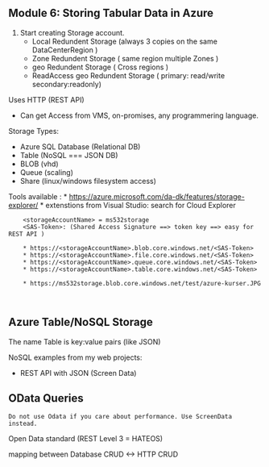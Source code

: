 ## Module 6: Storing Tabular Data in Azure

1) Start creating Storage account. 
	* Local Redundent Storage (always 3 copies on the same DataCenterRegion )
	* Zone Redundent Storage ( same region multiple Zones  )
	* geo  Redundent Storage ( Cross regions )
	* ReadAccess geo Redundent Storage ( primary: read/write  secondary:readonly)


Uses HTTP (REST API)

 * Can get Access from VMS, on-promises, any programmering language. 


Storage Types: 

* Azure SQL Database (Relational DB)
* Table (NoSQL === JSON DB)
* BLOB  (vhd)
* Queue (scaling)
* Share (linux/windows filesystem access)


Tools available :
		* https://azure.microsoft.com/da-dk/features/storage-explorer/
		* extenstions from Visual Studio: search for Cloud Explorer  

```
	<storageAccountName> = ms532storage
	<SAS-Token>: (Shared Access Signature ==> token key ==> easy for REST API )

	* https://<storageAccountName>.blob.core.windows.net/<SAS-Token>
	* https://<storageAccountName>.file.core.windows.net/<SAS-Token>
	* https://<storageAccountName>.queue.core.windows.net/<SAS-Token>
	* https://<storageAccountName>.table.core.windows.net/<SAS-Token>

	* https://ms532storage.blob.core.windows.net/test/azure-kurser.JPG



```

## Azure Table/NoSQL Storage

The name Table is key:value pairs (like JSON)

NoSQL examples from my web projects: 

* REST API with JSON (Screen Data)


## OData Queries

```
Do not use Odata if you care about performance. Use ScreenData instead. 

```

Open Data standard (REST Level 3 = HATEOS)

mapping between Database CRUD <-> HTTP CRUD 